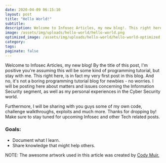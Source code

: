 ```yaml
---
date: 2020-04-09 06:15:10
layout: post
title: "Hello World!"
subtitle:
description: Welcome to Infosec Articles, my new blog!. This right here, is in fact my very first post in this blog.
image: /assets/img/uploads/hello-world/hello-world.png
optimized_image: /assets/img/uploads/hello-world/hello-world-optimized.png
category:
tags:
paginate: false
---
```


Welcome to Infosec Articles, my new blog! By the title of this post, I'm positive you're assuming this will be some kind of programming tutorial, but stay with me. This right here, is in fact my very first post in this blog. And no, it's not a boring programming tutorial blog for newbies - no worries. I will be posting here about matters and issues concerning the Information Security segment, as well as my personal experiences in the Cyber Security world.

Furthermore, I will be sharing with you guys some of my own code, challenge walkthroughs, exploits and much more. Thanks for dropping by! Make sure to stay tuned for upcoming Infosec and other Tech related posts.

### Goals: 

- Document what I learn.
- Share knowledge that might help others.

NOTE: The awesome artwork used in this article was created by <a href="https://dribbble.com/magicmuir">Cody Muir.</a>